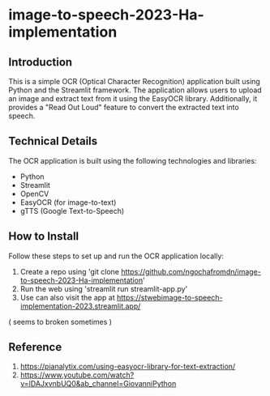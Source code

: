 # image-to-speech-2023-Ha-implementation


## Introduction
This is a simple OCR (Optical Character Recognition) application built using Python and the Streamlit framework. 
The application allows users to upload an image and extract text from it using the EasyOCR library. 
Additionally, it provides a "Read Out Loud" feature to convert the extracted text into speech.

## Technical Details
The OCR application is built using the following technologies and libraries:

- Python
- Streamlit
- OpenCV
- EasyOCR (for image-to-text)
- gTTS (Google Text-to-Speech)

## How to Install
Follow these steps to set up and run the OCR application locally:

1. Create a repo using 'git clone https://github.com/ngochafromdn/image-to-speech-2023-Ha-implementation'
2. Run the web using 'streamlit run streamlit-app.py'
3. Use can also visit the app at https://stwebimage-to-speech-implementation-2023.streamlit.app/

( seems to broken sometimes )
## Reference

1. https://pianalytix.com/using-easyocr-library-for-text-extraction/
2. https://www.youtube.com/watch?v=lDAJxvnbUQ0&ab_channel=GiovanniPython
